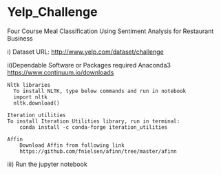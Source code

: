 # Yelp_Challenge
Four Course Meal Classification Using Sentiment Analysis for Restaurant Business

i) Dataset URL:
	http://www.yelp.com/dataset/challenge

ii)Dependable Software or Packages required
    Anaconda3
    	https://www.continuum.io/downloads
 
    Nltk libraries
      To install NLTK, type below commands and run in notebook
      import nltk
      nltk.download()
      
    Iteration utilities
   	To install Iteration Utilities library, run in terminal:
     	conda install -c conda-forge iteration_utilities
      
    Affin	
    	Download Affin from following link
    	https://github.com/fnielsen/afinn/tree/master/afinn

iii) Run the jupyter notebook

